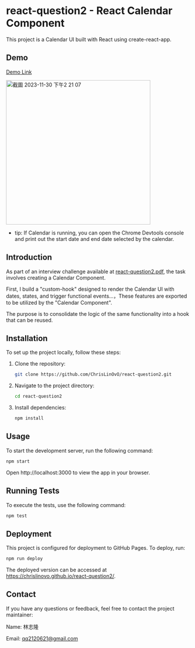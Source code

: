 # react-question2 - React Calendar Component

This project is a Calendar UI built with React using create-react-app.

## Demo

[Demo Link](https://chrislinovo.github.io/react-question2/)

<img width="395" alt="截圖 2023-11-30 下午2 21 07" src="https://github.com/ChrisLinOvO/react-question2/assets/65522190/3aaa6bd8-6adc-4f13-b578-fbf465a585e7">

- tip: If Calendar is running, you can open the Chrome Devtools console and print out the start date and end date selected by the calendar.

## Introduction

As part of an interview challenge available at [react-question2.pdf](https://github.com/ChrisLinOvO/react-question2/files/13509153/react-question2.pdf), the task involves creating a Calendar Component. 

First, I build a "custom-hook" designed to render the Calendar UI with dates, states, and trigger functional events...，These features are exported to be utilized by the "Calendar Component".

The purpose is to consolidate the logic of the same functionality into a hook that can be reused.

## Installation

To set up the project locally, follow these steps:

1. Clone the repository:

    ```bash
    git clone https://github.com/ChrisLinOvO/react-question2.git
    ```

2. Navigate to the project directory:

    ```bash
    cd react-question2
    ```

3. Install dependencies:

    ```bash
    npm install
    ```

## Usage

To start the development server, run the following command:

```bash
npm start
```

Open http://localhost:3000 to view the app in your browser.

## Running Tests

To execute the tests, use the following command:

```bash
npm test
```

## Deployment

This project is configured for deployment to GitHub Pages. To deploy, run:

```bash
npm run deploy
```

The deployed version can be accessed at https://chrislinovo.github.io/react-question2/.

## Contact

If you have any questions or feedback, feel free to contact the project maintainer:

Name: 林志隆

Email: qq2120621@gmail.com

